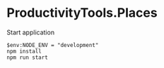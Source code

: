 # ProductivityTools.Places

Start application
```
$env:NODE_ENV = "development"  
npm install
npm run start
```